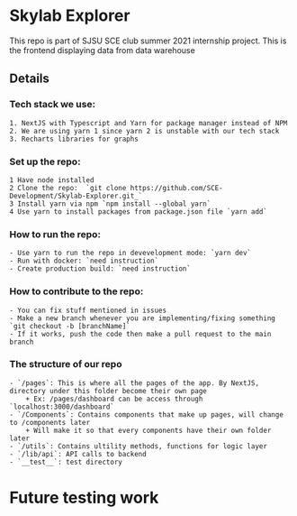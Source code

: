 # Skylab Explorer
This repo is part of SJSU SCE club summer 2021 internship project. This is the frontend displaying data from data warehouse
## Details
### Tech stack we use:

    1. NextJS with Typescript and Yarn for package manager instead of NPM
    2. We are using yarn 1 since yarn 2 is unstable with our tech stack
    3. Recharts libraries for graphs
### Set up the repo:

    1 Have node installed
    2 Clone the repo:  `git clone https://github.com/SCE-Development/Skylab-Explorer.git_`
    3 Install yarn via npm `npm install --global yarn`
    4 Use yarn to install packages from package.json file `yarn add`
### How to run the repo:

    - Use yarn to run the repo in devevelopment mode: `yarn dev`
    - Run with docker: `need instruction`
    - Create production build: `need instruction`
### How to contribute to the repo:

    - You can fix stuff mentioned in issues
    - Make a new branch whenever you are implementing/fixing something `git checkout -b [branchName]`
    - If it works, push the code then make a pull request to the main branch
### The structure of our repo

    - `/pages`: This is where all the pages of the app. By NextJS, directory under this folder become their own page
        + Ex: /pages/dashboard can be access through `localhost:3000/dashboard`
    - `/Components`: Contains components that make up pages, will change to /components later
        + Will make it so that every components have their own folder later
    - `/utils`: Contains ultility methods, functions for logic layer
    - `/lib/api`: API calls to backend
    - `__test__`: test directory
    
# Future testing work


